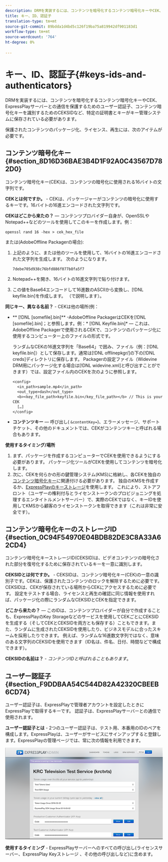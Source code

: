 ```yaml
---
description: DRMを実装するには、コンテンツを暗号化するコンテンツ暗号化キーやCEK、ExpressPlayサーバーとの通信を保護するためのユーザー認証子、コンテンツ暗号化キーを識別するためのCEKSIDなど、特定の証明書とキーがキー管理システムに保存されている必要があります。
title: キー、ID、認証子
translation-type: tm+mt
source-git-commit: 89bdda1d4bd5c126f19ba75a819942df901183d1
workflow-type: tm+mt
source-wordcount: '764'
ht-degree: 0%

---
```



# キー、ID、認証子{#keys-ids-and-authenticators}

DRMを実装するには、コンテンツを暗号化するコンテンツ暗号化キーやCEK、ExpressPlayサーバーとの通信を保護するためのユーザー認証子、コンテンツ暗号化キーを識別するためのCEKSIDなど、特定の証明書とキーがキー管理システムに保存されている必要があります。

保護されたコンテンツのパッケージ化、ライセンス、再生には、次のアイテムが必要です。

## コンテンツ暗号化キー{#section_8D16D36BAE3B4D1F92A0C43567D782D0}

コンテンツ暗号化キー(CEK)は、コンテンツの暗号化に使用される16バイトの文字列です。

**CEKとは何ですか。** - CEKは、パッケージャーがコンテンツの暗号化に使用するキーです。16バイトの16進エンコードされた文字列です。

**CEKはどこから来たの？**  — コンテンツプロバイダー自身が、OpenSSLやNotepad++などのツールを使用してこのキーを作成します。例：

```
openssl rand 16 -hex > cek_hex_file
```

または(AdobeOffline Packagerの場合):

1. 上記のように、または他のツールを使用して、16バイトの16進エンコードされた文字列を生成します。 次のようになります。

   ```
   7debe705d938c76bfd886f077b8fa5f7
   ```

1. Notepad++を開き、16バイトの16進文字列で貼り付けます。
1. この値をBase64エンコードして16進数のASCIIから変換し、[!DNL keyfile.bin]を作成します。 （[](../../multi-drm-workflows/quick-start/package-your-content.md)で説明します）。

**同じキー、異なる名前？** - CEKは他の場所(例：

* ** [!DNL [somefile].bin]** -AdobeOffline PackagerはCEKを[!DNL [somefile].bin]；と参照します。例：* [!DNL Keyfile.bin]* — これは、AdobeOffline Packagerで使用されるCEKで、コンテンツのパッケージ化に使用するコンピューター上のファイルの形式です。

   ランダムなCEKの16進文字列を「Base64」で囲み、ファイル（例：[!DNL keyfile.bin]）として保存します。通常は[!DNL offlinepkgr/]の下の[!DNL creds]ディレクトリに保存します。 Packagerの設定ファイル（Widevine DRM用にパッケージ化する場合は[!DNL widevine.xml]と呼び出すことができます）では、設定ファイル内のCEKを次のように参照します。

   ```
   <config>  
     <in_path>sample.mp4</in_path>  
     <out_type>dash</out_type>
     <b><key_file_path>keyfile.bin</key_file_path></b> // This is your CEK  
     […] 
   </config> 
   ```

* **コンテンツキー**  — 呼び出し( `&contentKey=`)、エラーメッセージ、サポートチケット、その他のドキュメントでは、CEKがコンテンツキーと呼ばれる場合もあります。

**使用するタイミング/場所**

1. まず、パッケージを作成するコンピューターでCEKを使用できるようにする必要があります。 パッケージ化ツールがCEKを使用してコンテンツを暗号化します。
1. 次に、CEKを何らかの形の鍵管理システム(KMS)に格納し、各CEKを独自の[コンテンツ暗号化キー](../../multi-drm-workflows/glossary/glossary-cek.md)に関連付ける必要があります。 独自のKMSを作成するか、[ExpressPlayのキーストレージ](https://www.expressplay.com/developer/key-storage/)を使用します。 これにより、ストアフロント（ユーザーの権利付与とライセンストークンのプロビジョニングを処理するエンタイトルメントサーバー）で、実際のCEKではなく、キーIDを使用してKMSから顧客のライセンストークンを取得できます（これは非常に安全です）。

## コンテンツ暗号化キーのストレージID {#section_0C94F54970E04BDB82DE3C8A33A62CD4}

コンテンツ暗号化キーストレージID(CEKSID)は、ビデオコンテンツの暗号化された部分を復号化するために保存されているキーを一意に識別します。

**CEKSIDとは何ですか。** - CEKSIDは、コンテンツ暗号化キー(CEK)の一意の識別子です。CEKは、保護されたコンテンツのロックを解除するために必要です。CEKSIDは、CEKが保存されている場所からCEKにアクセスするために必要です。 設定をテストする場合、ライセンスと再生の確認に同じ情報を使用すれば、パッケージ化の際にランダムなCEKSIDとCEKを指定できます。

**どこから来たの？**  — このIDは、コンテンツプロバイダーが自分で作成することも、ExpressPlayのKey  [](https://www.expressplay.com/developer/key-storage/) Storageなどのサービスを使用してCEKごとにCEKSIDを生成する（そしてCEKとCEKSIDを両方とも保存する）こともできます。また、ランダムに生成されたCEKSIDを使用したり、ビジネスモデルに合ったスキームを採用したりできます。 例えば、ランダムな16進数文字列ではなく、意味のある文字列のCEKSIDを使用できます（ID名は、件名、日付、時間などで構成できます）。

**CEKSIDの名前は？** - *コンテンツIDと呼ばれることもあります*。

## ユーザー認証子{#section_F9DDBAA54C544D82A42320CBEEB6CD74}

ユーザー認証子は、ExpressPlayで管理者アカウントを設定したときにExpressPlayで取得するキーです。 認証子は、ExpressPlayサーバーとの通信で使用されます。

**ユーザー認証子とは** - 2つのユーザー認証子は、テスト用、本番用のIDのペアを構成します。ExpressPlayは、ユーザーがサービスにサインアップすると登録します。ExpressPlayの管理ページでは、常に次の情報を利用できます。
<!--<a id="fig_c5h_xdl_wv"></a>-->

![](assets/expressplay_admin_dashboard-web.png)

**使用するタイミング** - ExpressPlayサーバーへのすべての呼び出し(ライセンスサーバー、ExpressPlay Keyストレージ [](https://www.expressplay.com/developer/key-storage/)、その他の呼び出しなど)に含めます。
